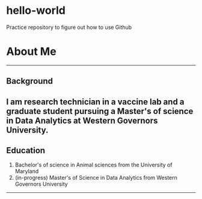 # hello-world
Practice repository to figure out how to use Github

# About Me
---
## Background

I am research technician in a vaccine lab and a graduate student pursuing a Master's of science in Data Analytics at 
Western Governors University.
---

## Education
1. Bachelor's of science in Animal sciences from the University of Maryland
2. (in-progress) Master's of Science in Data Analytics from Western Governors University
---

